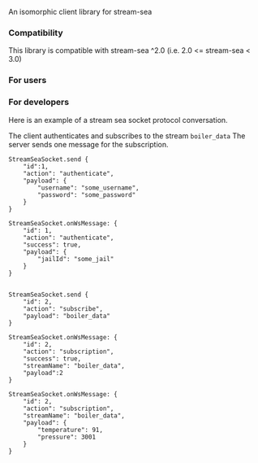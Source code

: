 An isomorphic client library for stream-sea

### Compatibility
This library is compatible with stream-sea ^2.0 (i.e. 2.0 <= stream-sea < 3.0)

### For users

### For developers

Here is an example of a stream sea socket protocol conversation.

The client authenticates and subscribes to the stream `boiler_data`
The server sends one message for the subscription.

```
StreamSeaSocket.send {
	"id":1,
	"action": "authenticate",
	"payload": {
		"username": "some_username",
		"password": "some_password"
	}
}

StreamSeaSocket.onWsMessage: {
	"id": 1,
	"action": "authenticate",
	"success": true,
	"payload": {
		"jailId": "some_jail"
	}
}


StreamSeaSocket.send {
	"id": 2,
	"action": "subscribe",
	"payload": "boiler_data"
}

StreamSeaSocket.onWsMessage: {
	"id": 2,
	"action": "subscription",
	"success": true,
	"streamName": "boiler_data",
	"payload":2
}

StreamSeaSocket.onWsMessage: {
	"id": 2,
	"action": "subscription",
	"streamName": "boiler_data",
	"payload": {
		"temperature": 91,
		"pressure": 3001
	}
}
```